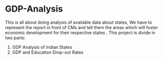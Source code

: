 # GDP-Analysis

This is all about doing analysis of available data about 
states, We have to represent the report in front of CMs and tell 
them the areas which will foster economic development for their 
respective states . 
This project is divide in two parts:
1. GDP Analysis of Indian States
2. GDP and Education Drop-out Rates
